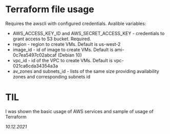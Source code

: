 # Terraform file usage
Requires the awscli with configured credentials. Avalible variables:
* AWS_ACCESS_KEY_ID and AWS_SECRET_ACCESS_KEY - credentials to grant access to S3 bucket. Required.
* region - region to create VMs. Default is us-west-2
* image_id - id of image to create VMs. Default is ami-0c7ea5497c02abcaf (Debian 10)
* vpc_id - id of the VPC to create VMs. Default is vpc-021ca6cda34354a3a
* av_zones and subnets_id - lists of the same size providing availability zones and corresponding subnets id

# TIL
I was shown the basic usage of AWS services and sample of usage of Terraform

_10.12.2021_
